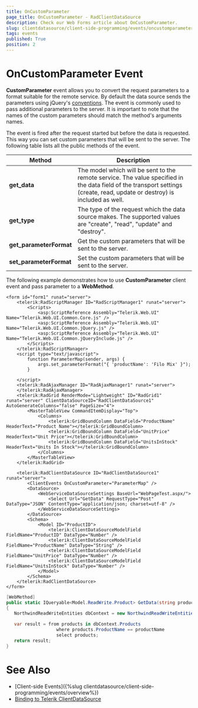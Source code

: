 ```yaml
---
title: OnCustomParameter
page_title: OnCustomParameter - RadClientDataSource
description: Check our Web Forms article about OnCustomParameter.
slug: clientdatasource/client-side-programming/events/oncustomparameter
tags: events
published: True
position: 2
---
```


# OnCustomParameter Event

**CustomParameter** event allows you to convert the request parameters to a format suitable for the remote service. By default the data source sends the parameters using jQuery's [conventions](http://api.jquery.com/jQuery.param/). The event is commonly used to pass additional parameters to the server. It is important to note that the names of the custom parameters should match the method's arguments names. 

The event is fired after the request started but before the data is requested. This way you can set custom parameters that will be sent to the server. The following table lists all the public methods of the event.


| Method | Description |
| ------ | ------ |
| **get_data** |The model which will be sent to the remote service. The value specified in the data field of the transport settings (create, read, update or destroy) is included as well.|
| **get_type** |The type of the request which the data source makes. The supported values are "create", "read", "update" and "destroy".|
| **get_parameterFormat** |Get the custom parameters that will be sent to the server.|
| **set_parameterFormat** |Set the custom parameters that will be sent to the server.|

The following example demonstrates how to use **CustomParameter** client event and pass parameter to a **WebMethod**.

````APS.NET
<form id="form1" runat="server">
    <telerik:RadScriptManager ID="RadScriptManager1" runat="server">
        <Scripts>
            <asp:ScriptReference Assembly="Telerik.Web.UI" Name="Telerik.Web.UI.Common.Core.js" />
            <asp:ScriptReference Assembly="Telerik.Web.UI" Name="Telerik.Web.UI.Common.jQuery.js" />
            <asp:ScriptReference Assembly="Telerik.Web.UI" Name="Telerik.Web.UI.Common.jQueryInclude.js" />
        </Scripts>
    </telerik:RadScriptManager>
    <script type="text/javascript">
        function ParameterMap(sender, args) {
            args.set_parameterFormat("{ 'productName': 'Filo Mix' }");
        }

    </script>
    <telerik:RadAjaxManager ID="RadAjaxManager1" runat="server">
    </telerik:RadAjaxManager>
    <telerik:RadGrid RenderMode="Lightweight" ID="RadGrid1" runat="server" ClientDataSourceID="RadClientDataSource1" AutoGenerateColumns="false" PageSize="4">
        <MasterTableView CommandItemDisplay="Top">
            <Columns>
                <telerik:GridBoundColumn DataField="ProductName" HeaderText="Product Name"></telerik:GridBoundColumn>
                <telerik:GridBoundColumn DataField="UnitPrice" HeaderText="Unit Price"></telerik:GridBoundColumn>
                <telerik:GridBoundColumn DataField="UnitsInStock" HeaderText="Units In Stock"></telerik:GridBoundColumn>
            </Columns>
        </MasterTableView>
    </telerik:RadGrid>

    <telerik:RadClientDataSource ID="RadClientDataSource1" runat="server">
        <ClientEvents OnCustomParameter="ParameterMap" />
        <DataSource>
            <WebServiceDataSourceSettings BaseUrl="WebPageTest.aspx/">
                <Select Url="GetData" RequestType="Post" DataType="JSON" ContentType="application/json; charset=utf-8" />
            </WebServiceDataSourceSettings>
        </DataSource>
        <Schema>
            <Model ID="ProductID">
                <telerik:ClientDataSourceModelField FieldName="ProductID" DataType="Number" />
                <telerik:ClientDataSourceModelField FieldName="ProductName" DataType="String" />
                <telerik:ClientDataSourceModelField FieldName="UnitPrice" DataType="Number" />
                <telerik:ClientDataSourceModelField FieldName="UnitsInStock" DataType="Number" />
            </Model>
        </Schema>
    </telerik:RadClientDataSource>
</form>
 ````
 ````C#
[WebMethod]
public static IQueryable<Model.ReadWrite.Product> GetData(string productName)
{
    NorthwindReadWriteEntities dbContext = new NorthwindReadWriteEntities();

    var result = from products in dbContext.Products
                    where products.ProductName == productName
                    select products;
    return result;
}
````

# See Also

 * [Client-side Events]({%slug clientdatasource/client-side-programming/events/overview%})
 * [Binding to Telerik ClientDataSource](https://demos.telerik.com/aspnet-ajax/grid/examples/data-binding/client-side/client-data-source-binding/defaultcs.aspx)
